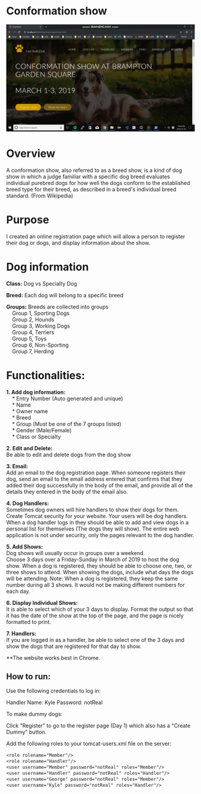 # Conformation show

![dogshow](dogshow.gif)


# Overview

A conformation show, also referred to as a breed show, is a kind of dog show in which a judge familiar with a specific dog breed evaluates individual purebred dogs for how well the dogs conform to the established breed type for their breed, as described in a breed's individual breed standard. (From Wikipedia)

# Purpose

I created an online registration page which will allow a person to register their dog or dogs, and display information about the show.

# Dog information

**Class:** Dog vs Specialty Dog

**Breed:** Each dog will belong to a specific breed

**Groups:** Breeds are collected into groups  
&nbsp; &nbsp; Group 1, Sporting Dogs <br />
&nbsp; &nbsp; Group 2, Hounds <br />
&nbsp; &nbsp; Group 3, Working Dogs <br />
&nbsp; &nbsp; Group 4, Terriers <br />
&nbsp; &nbsp; Group 5, Toys <br />
&nbsp; &nbsp; Group 6, Non-Sporting  <br />
&nbsp; &nbsp; Group 7, Herding <br />

# Functionalities:

**1. Add dog information:**  
&nbsp; &nbsp; * Entry Number (Auto generated and unique) <br />
&nbsp; &nbsp; * Name <br />
&nbsp; &nbsp; * Owner name <br />
&nbsp; &nbsp; * Breed <br />
&nbsp; &nbsp; * Group (Must be one of the 7 groups listed) <br />
&nbsp; &nbsp; * Gender (Male/Female) <br />
&nbsp; &nbsp; * Class or Specialty <br />

**2.  Edit and Delete:**  
    Be able to edit and delete dogs from the dog show

**3. Email:**  
    Add an email to the dog registration page.  When someone registers their dog, send an email to the email address entered that confirms that they added their dog successfully in the body of the email, and provide all of the details they entered in the body of the email also.

**4. Dog Handlers:**  
    Sometimes dog owners will hire handlers to show their dogs for them.  Create Tomcat security for your website.  Your users will be dog handlers.  When a dog handler logs in they should be able to add and view dogs in a personal list for themselves (The dogs they will show).   The entire web application is not under security, only the pages relevant to the dog handler.

**5. Add Shows:**  
    Dog shows will usually occur in groups over a weekend.  
    Choose 3 days over a Friday-Sunday in March of 2019 to host the dog show.  When a dog is registered, they should be able to choose one, two, or three shows to attend.  When showing the dogs, include what days the dogs will be attending.  Note:  When a dog is registered, they keep the same number during all 3 shows.  It would not be making different numbers for each day.

**6. Display Individual Shows:**  
    It is able to select which of your 3 days to display.  Format the output so that it has the date of the show at the top of the page, and the page is nicely formatted to print.

**7. Handlers:**  
    If you are logged in as a handler, be able to select one of the 3 days and show the dogs that are registered for that day to show.


**The website works best in Chrome.
## How to run:  
Use the following credentials to log in:  

Handler Name: Kyle
Password: notReal

To make dummy dogs:
 
Click "Register" to go to the register page (Day 1) which also has a "Create Dummy" button.

Add the following roles to your tomcat-users.xml file on the server:

	<role rolename="Member"/>
	<role rolename="Handler"/>
	<user username="Member" password="notReal" roles="Member"/>
	<user username="Handler" password="notReal" roles="Handler"/>
	<user username="George" password="notReal" roles="Member"/>
	<user username="Kyle" password="notReal" roles="Handler"/>

